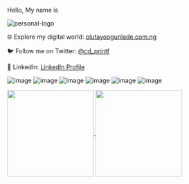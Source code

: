 Hello, My name is

![personal-logo](https://github.com/Olutayo0910/Olutayo0910/assets/121323757/05c2820c-2c3a-43bb-a593-d30505925b4c)

🌐 Explore my digital world: [olutayoogunlade.com.ng](https://www.olutayoogunlade.com.ng/)

🐦 Follow me on Twitter: [@cd_printf](https://twitter.com/cd_printf)

💼 LinkedIn: [LinkedIn Profile](https://www.linkedin.com/in/olutayo-victor-ogunlade-cpca-5644261a5)

![image](https://img.shields.io/badge/Hashnode-2962FF?style=for-the-badge&logo=hashnode&logoColor=white)
![image](https://img.shields.io/badge/C-00599C?style=for-the-badge&logo=c&logoColor=white)
![image](https://img.shields.io/badge/HTML5-E34F26?style=for-the-badge&logo=html5&logoColor=white)
![image](https://img.shields.io/badge/JavaScript-323330?style=for-the-badge&logo=javascript&logoColor=F7DF1E)
![image](https://img.shields.io/badge/Python-FFD43B?style=for-the-badge&logo=python&logoColor=blue)
![image](https://img.shields.io/badge/CSS3-1572B6?style=for-the-badge&logo=css3&logoColor=white)

<a href="https://github.com/Olutayo0910/github-readme-stats">
  <img height=200 align="center" src="https://github-readme-stats.vercel.app/api?username=Olutayo0910&hide=stars,issues&show=prs_merged&show_icons=true" />
</a>
<a href="https://github.com/Olutayo0910/convoychat">
  <img height=200 align="center" src="https://github-readme-stats.vercel.app/api/top-langs?username=Olutayo0910&layout=compact&langs_count=8&card_width=320" />
</a>
